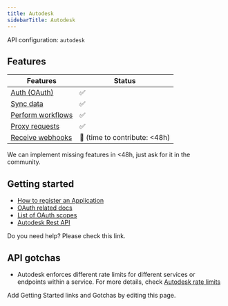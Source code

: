 ```yaml
---
title: Autodesk
sidebarTitle: Autodesk
---
```


API configuration: `autodesk`

## Features

| Features | Status |
| - | - |
| [Auth (OAuth)](/integrate/guides/authorize-an-api) | ✅ |
| [Sync data](/integrate/guides/sync-data-from-an-api) | ✅ |
| [Perform workflows](/integrate/guides/perform-workflows-with-an-api) | ✅ |
| [Proxy requests](/integrate/guides/proxy-requests-to-an-api) | ✅ |
| [Receive webhooks](/integrate/guides/receive-webhooks-from-an-api) | 🚫 (time to contribute: &lt;48h) |

We can implement missing features in &lt;48h, just ask for it in the community.

## Getting started

-   [How to register an Application](https://aps.autodesk.com/en/docs/oauth/v2/tutorials/create-app/)
-   [OAuth related docs](https://aps.autodesk.com/en/docs/oauth/v2/tutorials/get-3-legged-token/)
-   [List of OAuth scopes](https://aps.autodesk.com/en/docs/oauth/v2/developers_guide/scopes/)
-   [Autodesk Rest API](https://aps.autodesk.com/developer/documentation)

Do you need help? Please check this link.

## API gotchas

- Autodesk enforces different rate limits for different services or endpoints within a service. For more details, check [Autodesk rate limits](https://aps.autodesk.com/en/docs/oauth/v2/developers_guide/rate-limiting/forge-rate-limits/#rate-limits)

Add Getting Started links and Gotchas by editing this page.
